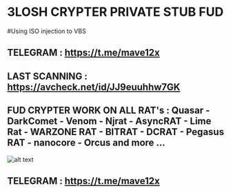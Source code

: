 # 3LOSH CRYPTER PRIVATE STUB FUD
#Using ISO injection to VBS 

## TELEGRAM : https://t.me/mave12x
LAST SCANNING : https://avcheck.net/id/JJ9euuhhw7GK
-
FUD CRYPTER WORK ON ALL RAT's : 
Quasar - DarkComet - Venom - Njrat - AsyncRAT - Lime Rat - WARZONE RAT - BITRAT - DCRAT - Pegasus RAT - nanocore - Orcus and more ...
-
![alt text](https://i.ibb.co/nkgc0N8/Crypter-Features.png)
## TELEGRAM : https://t.me/mave12x
